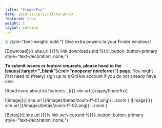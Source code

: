 ```yaml
---
title: "FinderFix"
date: 2018-11-18T12:33:46+10:00
featured: true
weight: 1
layout: service
---
```


{: style="font-weight: bold;"}
Give extra powers to your Finder windows!

[Download]({{ site.url }}{% link downloads.md %}){:.button .button-primary style="text-decoration: none;"}

**To submit issues or feature requests, please head to the [Issues](https://github.com/synappser/FinderFix/issues){:target="_blank"}{:rel="noopener noreferrer"} page.** You might first need to (freely) sign up to a GitHub account if you do not already have one.

<!--break-->

[Read more about its features...]({{ site.url }}/apps/finderfix/)

![image]({{ site.url }}/images/betas/zoom-ff-01.png){: .zoom }
![image]({{ site.url }}/images/betas/zoom-ff-02.png){: .zoom }

[Betas]({{ site.url }}{% link services.md %}){:.button .button-primary style="text-decoration: none;"}
